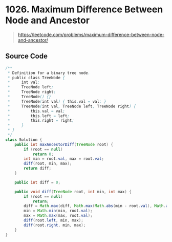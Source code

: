 # 1026. Maximum Difference Between Node and Ancestor


> https://leetcode.com/problems/maximum-difference-between-node-and-ancestor/

## Source Code

```java
/**
 * Definition for a binary tree node.
 * public class TreeNode {
 *     int val;
 *     TreeNode left;
 *     TreeNode right;
 *     TreeNode() {}
 *     TreeNode(int val) { this.val = val; }
 *     TreeNode(int val, TreeNode left, TreeNode right) {
 *         this.val = val;
 *         this.left = left;
 *         this.right = right;
 *     }
 * }
 */
class Solution {
    public int maxAncestorDiff(TreeNode root) {
		if (root == null)
			return 0;
		int min = root.val, max = root.val;
		diff(root, min, max);
		return diff;
	}

	public int diff = 0;

	public void diff(TreeNode root, int min, int max) {
		if (root == null)
			return;
		diff = Math.max(diff, Math.max(Math.abs(min - root.val), Math.abs(max - root.val)));
		min = Math.min(min, root.val);
		max = Math.max(max, root.val);
		diff(root.left, min, max);
		diff(root.right, min, max);
	}
}
```
